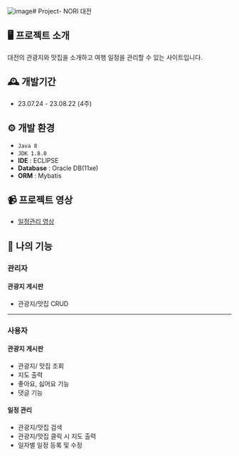 ![image](https://github.com/solsol7/dditProject02Mine/assets/132313045/10278f23-758a-449e-b7e3-cf78132df456)# Project- NORI 대전


## 🖥️ 프로젝트 소개
대전의 관광지와 맛집을 소개하고 여행 일정을 관리할 수 있는 사이트입니다.
<br>

## 🕰️ 개발기간
* 23.07.24 - 23.08.22 (4주)

## ⚙️ 개발 환경
- `Java 8`
- `JDK 1.8.0`
- **IDE** : ECLIPSE
- **Database** : Oracle DB(11xe)
- **ORM** : Mybatis

## :video_camera: 프로젝트 영상
- [일정관리 영상](https://solsol7.tistory.com/69)

## 📌 나의 기능
### 관리자
#### 관광지 게시판
- 관광지/맛집 CRUD
---
### 사용자
#### 관광지 게시판
- 관광지/ 맛집 조회
- 지도 출력
- 좋아요, 싫어요 기능
- 댓글 기능
#### 일정 관리
- 관광지/맛집 검색
- 관광지/맛집 클릭 시 지도 출력
- 일자별 일정 등록 및 수정

